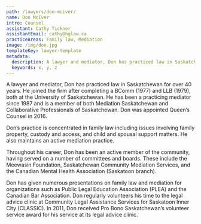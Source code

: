 ```yaml
---
path: /lawyers/don-mciver/
name: Don McIver
intro: Counsel
assistant: Cathy Tickner
assistantEmail: cathy@hglaw.ca
practiceAreas: Family law, Mediation
image: /img/don.jpg
templateKey: lawyer-template
metadata:
  description: A lawyer and mediator, Don has practiced law in Saskatchewan for over 40 years. He joined the firm after completing a BComm (1977) and LLB (1979), both at the University of Saskatchewan. He has been a practicing mediator since 1987 and is a member of both Mediation Saskatchewan and Collaborative Professionals of Saskatchewan. Don was appointed Queen’s Counsel in 2016.
  keywords: x, y, z
---
```

A lawyer and mediator, Don has practiced law in Saskatchewan for over 40 years. He joined the
firm after completing a BComm (1977) and LLB (1979), both at the University of Saskatchewan.
He has been a practicing mediator since 1987 and is a member of both Mediation Saskatchewan
and Collaborative Professionals of Saskatchewan. Don was appointed Queen’s Counsel in 2016.

Don’s practice is concentrated in family law including issues involving family property, custody
and access, and child and spousal support matters. He also maintains an active mediation
practice.

Throughout his career, Don has been an active member of the community, having served on a
number of committees and boards. These include the Meewasin Foundation, Saskatchewan
Community Mediation Services, and the Canadian Mental Health Association (Saskatoon
branch).

Don has given numerous presentations on family law and mediation for organizations such as Public Legal Education Association (PLEA) and the Canadian Bar Association. Don regularly volunteers his time to the legal advice clinic at Community Legal Assistance Services for Saskatoon Inner City (CLASSIC). In 2011, Don received Pro Bono Saskatchewan’s volunteer service award for his service at its legal advice clinic.
